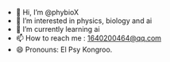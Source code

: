 - 👋 Hi, I’m @phybioX
- 👀 I’m interested in physics, biology and ai
- 🌱 I’m currently learning ai
- 📫 How to reach me : 1640200464@qq.com
- 😄 Pronouns: El Psy Kongroo.
